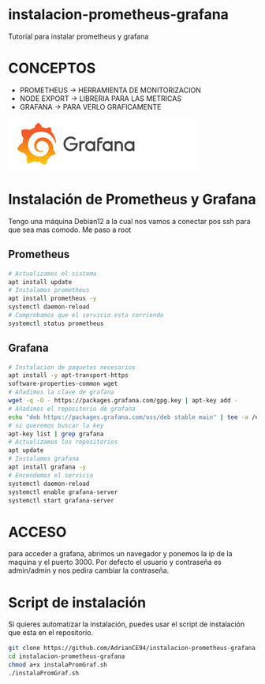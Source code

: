 # instalacion-prometheus-grafana
Tutorial para instalar prometheus y grafana

# CONCEPTOS
-  PROMETHEUS → HERRAMIENTA DE MONITORIZACION
-  NODE EXPORT → LIBRERIA PARA LAS METRICAS
-  GRAFANA → PARA VERLO GRAFICAMENTE

![graf](image.png)

# Instalación de Prometheus y Grafana
Tengo una máquina Debian12 a la cual nos vamos a conectar pos ssh para que sea mas comodo. Me paso a root

## Prometheus
```bash
# Actualizamos el sistema
apt install update
# Instalamos prometheus
apt install prometheus -y
systemctl daemon-reload
# Comprobamos que el servicio esta corriendo
systemctl status prometheus
```
## Grafana
```bash
# Instalacion de paquetes necesarios
apt install -y apt-transport-https
software-properties-common wget
# Añadimos la clave de grafana
wget -q -O - https://packages.grafana.com/gpg.key | apt-key add -
# Añadimos el repositorio de grafana
echo "deb https://packages.grafana.com/oss/deb stable main" | tee -a /etc/apt/sources.list.d/grafana.list
# si queremos buscar la key
apt-key list | grep grafana
# Actualizamos los repositorios
apt update
# Instalamos grafana
apt install grafana -y
# Encendemos el servicio
systemctl daemon-reload
systemctl enable grafana-server
systemctl start grafana-server
```

# ACCESO
para acceder a grafana, abrimos un navegador y ponemos la ip de la maquina y el puerto 3000. Por defecto el usuario y contraseña es admin/admin y nos pedira cambiar la contraseña.

# Script de instalación
Si quieres automatizar la instalación, puedes usar el script de instalación que esta en el repositorio.
```bash	
git clone https://github.com/AdrianCE94/instalacion-prometheus-grafana
cd instalacion-prometheus-grafana
chmod a+x instalaPromGraf.sh
./instalaPromGraf.sh
```
